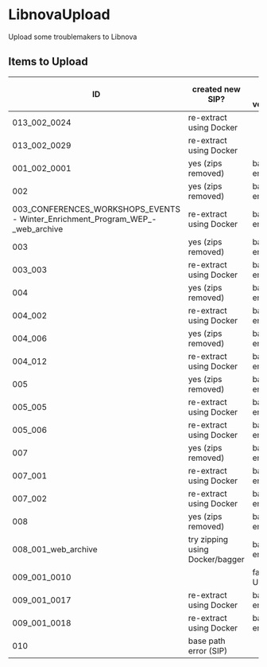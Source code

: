 # LibnovaUpload

Upload some troublemakers to Libnova

## Items to Upload

| ID | created new SIP? | Pass internal verification | December 2024 Priority |
| -- | ---------------- | -------------------------- | ---------------------- |
| 013_002_0024 | re-extract using Docker| | High |
| 013_002_0029 | re-extract using Docker| | High |
| 001_002_0001 | yes (zips removed) | base path error | Medium |
| 002	|	yes (zips removed) | base path error | Medium |
| 003_CONFERENCES_WORKSHOPS_EVENTS - Winter_Enrichment_Program_WEP_-_web_archive | re-extract using Docker | base path error | Medium |
| 003 | yes (zips removed) | base path error | Medium |
| 003_003 | re-extract using Docker| base path error| Medium |
| 004 | yes (zips removed) | base path error | Medium |
| 004_002 | re-extract using Docker | base path error | Medium |
| 004_006 | yes (zips removed) | base path error | Medium |
| 004_012 | re-extract using Docker | base path error | Medium |
| 005 | yes (zips removed) | base path error| Medium | 
| 005_005 | re-extract using Docker | base path error| Medium |
| 005_006 | re-extract using Docker	| base path error| Medium |
| 007 | yes (zips removed) | base path error| Medium |
| 007_001 | re-extract using Docker | base path error| Medium |
| 007_002 | re-extract using Docker | base path error | Medium |
| 008 | yes (zips removed) | base path error | Medium |
| 008_001_web_archive | try zipping using Docker/bagger	| base path error | Medium |
| 009_001_0010 | | failed Upload | 	Medium |
| 009_001_0017 | re-extract using Docker | base path error | Medium |
| 009_001_0018 | re-extract using Docker | base path error | Medium |
| 010 | base path error (SIP) | | Medium | 
